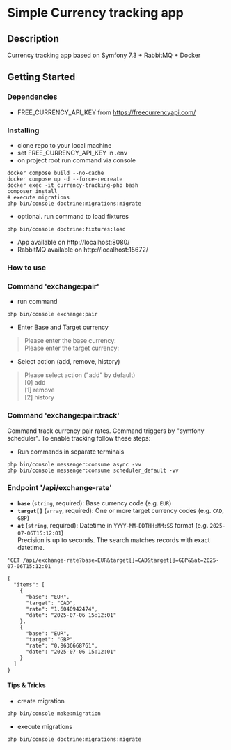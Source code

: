 # Simple Currency tracking app
## Description

Currency tracking app based on Symfony 7.3 + RabbitMQ + Docker

## Getting Started

### Dependencies

* FREE_CURRENCY_API_KEY from https://freecurrencyapi.com/

### Installing

* clone repo to your local machine
* set FREE_CURRENCY_API_KEY in .env
* on project root run command via console
```
docker compose build --no-cache
docker compose up -d --force-recreate
docker exec -it currency-tracking-php bash
composer install
# execute migrations
php bin/console doctrine:migrations:migrate
```
* optional. run command to load fixtures
```
php bin/console doctrine:fixtures:load
```

* App available on  http://localhost:8080/ 
* RabbitMQ available on http://localhost:15672/

### How to use
### Command 'exchange:pair'
* run command
```
php bin/console exchange:pair
```
* Enter Base and Target currency
> Please enter the base currency:  
> Please enter the target currency:

* Select action (add, remove, history)
> Please select action ("add" by default)  
>   [0] add  
>   [1] remove  
>   [2] history

### Command 'exchange:pair:track'
Command track currency pair rates.
Command triggers by "symfony scheduler".
To enable tracking follow these steps:
* Run commands in separate terminals
```
php bin/console messenger:consume async -vv
php bin/console messenger:consume scheduler_default -vv
```

### Endpoint '/api/exchange-rate'

- **`base`** (`string`, required): Base currency code (e.g. `EUR`)
- **`target[]`** (`array`, required): One or more target currency codes (e.g. `CAD`, `GBP`)
- **`at`** (`string`, required): Datetime in `YYYY-MM-DDTHH:MM:SS` format (e.g. `2025-07-06T15:12:01`)  
  Precision is up to seconds. The search matches records with exact datetime.
```
'GET /api/exchange-rate?base=EUR&target[]=CAD&target[]=GBP&&at=2025-07-06T15:12:01

{
  "items": [
    {
      "base": "EUR",
      "target": "CAD",
      "rate": "1.6040942474",
      "date": "2025-07-06 15:12:01"
    },
    {
      "base": "EUR",
      "target": "GBP",
      "rate": "0.8636668761",
      "date": "2025-07-06 15:12:01"
    }
  ]
}
```

#### Tips & Tricks
* create migration
```
php bin/console make:migration
```
* execute migrations
```
php bin/console doctrine:migrations:migrate
```
